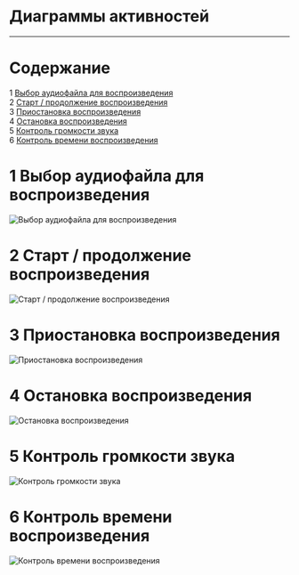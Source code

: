 # Диаграммы активностей
---

# Содержание
1 [Выбор аудиофайла для воспроизведения](#select_file)  
2 [Старт / продолжение воспроизведения](#play)  
3 [Приостановка воспроизведения](#pause)  
4 [Остановка воспроизведения](#stop)  
5 [Контроль громкости звука](#volume)  
6 [Контроль времени воспроизведения](#timer) 

<a name="select_file"/>

# 1 Выбор аудиофайла для воспроизведения
![Выбор аудиофайла для воспроизведения](AddFile.png)  

<a name="play"/>

# 2 Старт / продолжение воспроизведения
![Старт / продолжение воспроизведения](PlayControl.png)  

<a name="pause"/>

# 3 Приостановка воспроизведения
![Приостановка воспроизведения](PauseControl.png)

<a name="stop"/>

# 4 Остановка воспроизведения
![Остановка воспроизведения](StopControl.png)  

<a name="volume"/>

# 5 Контроль громкости звука
![Контроль громкости звука](VolumeControl.png)  

<a name="timer"/>

# 6 Контроль времени воспроизведения
![Контроль времени воспроизведения](PlaybackTimerControl.png)
